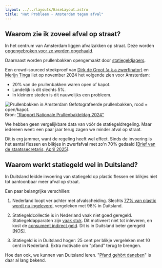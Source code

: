 ```yaml
---
layout: ../../layouts/BaseLayout.astro
title: "Het Probleem - Amsterdam tegen afval"
---
```


## Waarom zie ik zoveel afval op straat?

In het centrum van Amsterdam liggen afvalzakken op straat. Deze worden 
[opgengebroken voor ze worden opgehaald](https://www.at5.nl/nieuws/232360/bedrijven-mogen-afval-niet-meer-in-plastic-zakken-op-straat-zetten).

Daarnaast worden prullenbakken opengemaakt door 
[statiegeldjagers](https://www.parool.nl/amsterdam/van-daklozen-tot-georganiseerde-teams-de-jacht-op-statiegeld-ontregelt-amsterdam~bd981ec3/).

Een crowd-sourced steekproef van 
[Dirk de Groot (a.k.a zwerfinator)](https://www.zwerfinator.nl/) en 
[Merijn Tinga](https://www.plasticsoupsurfer.org/) liet op november 2024 het volgende zien voor Amsterdam:

- 20% van de prullenbakken waren open of kapot.
- Landelijk is dit slechts 5%.
- In kleinere steden is dit nauwelijks een probleem.

<div class="img-container">
    <img src="/images/prullenbakken_amsterdam.png" alt="Prullenbakken in Amsterdam" class="img-header">
    <span class="img-caption">Gefotografeerde prullenbakken, rood = open/kapot.<br>Bron: <a href="https://www.uu.nl/sites/default/files/Rapport%20Nationale%20Prullenbakteldag%202024.pdf">"Rapport Nationale Prullenbakteldag 2024"</a></span>
</div>

We hebben geen vergelijkbare data van vóór de statiegeldregeling. Maar iedereen weet: een paar jaar terug zagen we minder afval op straat.

Dit is erg jammer, want de regeling heeft wel effect. Sinds de invoering is het aantal flessen en blikjes in zwerfafval met zo'n 70% gedaald 
\[[Brief van de staatssecretaris, April 2025](https://www.tweedekamer.nl/downloads/document?id=2025D16731)\].

## Waarom werkt statiegeld wel in Duitsland?

In Duitsland leidde invoering van statiegeld op plastic flessen en blikjes niet tot aantoonbaar meer afval op straat.

Een paar belangrijke verschillen:

1. Nederland loopt ver achter met afvalscheiding. Slechts [77% van plastic wordt nu ingeleverd](https://www.statiegeldnederland.nl/gm-files/update-voortgang-en-resultaten-statiegeld-in-nederland-cijfers-2024.pdf), vergeleken met 98% in Duitsland.

2. Statiegeldcollectie is in Nederland vaak niet goed geregeld. Statiegeldapparaten zijn [vaak stuk](https://www.parool.nl/amsterdam/een-jaar-na-de-invoering-van-statiegeld-op-blikjes-zuchtend-in-ellenlange-rijen-en-langs-omgekieperde-vuilnisbakken~bad34c0a/). Dit motiveert niet tot inleveren, en kost de [consument indirect geld](https://zwerfinator.nl/index.php/blik-op-stuk/). Dit is in Duitsland beter geregeld [[NOS](https://nos.nl/artikel/2527333-niemand-voorzag-de-zooi-op-straat-door-uitbreiding-van-statiegeld)].

3. Statiegeld is in Duitsland hoger: 25 cent per blikje vergeleken met 10 cent in Nederland. Extra motivatie om "pfand" terug te brengen.

Hoe dan ook, we kunnen van Duitsland leren. "[Pfand gehört daneben](https://www.pfand-gehoert-daneben.de/)" is daar al lang bekend. 
